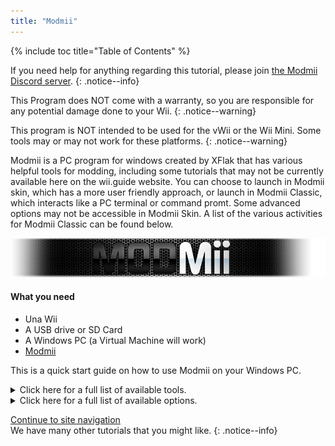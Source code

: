 ```yaml
---
title: "Modmii"
---
```


{% include toc title="Table of Contents" %}

If you need help for anything regarding this tutorial, please join [the Modmii Discord server](https://discord.gg/cMnBRACQwQ).
{: .notice--info}

This Program does NOT come with a warranty, so you are responsible for any potential damage done to your Wii.
{: .notice--warning}

This program is NOT intended to be used for the vWii or the Wii Mini. Some tools may or may not work for these platforms.
{: .notice--warning}


Modmii is a PC program for windows created by XFlak that has various helpful tools for modding, including some tutorials that may not be currently available here on the wii.guide website. You can choose to launch in Modmii skin, which has a more user friendly approach, or launch in Modmii Classic, which interacts like a PC terminal or command promt. Some advanced options may not be accessible in Modmii Skin. A list of the various activities for Modmii Classic can be found below.


![Modmii](/images/Modmii/modmii.png)

#### What you need

* Una Wii
* A USB drive or SD Card
* A Windows PC (a Virtual Machine will work)
* [Modmii](https://modmii.github.io/)

 This is a quick start guide on how to use Modmii on your Windows PC.


<details id="Modmii-Tools" class="notice--info" markdown="1">
<summary><a>Click here for a full list of available tools.</a></summary>

| Tool                                                                        | Descrizione                                                                                                                                                                                                                               |
| --------------------------------------------------------------------------- | ----------------------------------------------------------------------------------------------------------------------------------------------------------------------------------------------------------------------------------------- |
| W = ModMii Wizard <-- Start Here to Mod Your Wii!                           | This option can be used to mod your wii for the first time or re-mod a wii that has been previously modded.                                                                                                                               |
| SU = SysCheck Updater Wizard (update only your outdated softmods)           | This option is useful for people who have old modifications installed to their wii such as DarkCorp/Ciosspaghetti that can potetially cause problems for the latest homebrew custom firmware.                                             |
| U = USB-Loader Setup Wizard                                                 | This option will help you properly set up your usbloader to be able to load your disk backups from an SD or USB hard drive.                                                                                                               |
| H = HackMii Solutions Wizard (Upside-Down HBC\No Vulnerable IOS Fix)       | This option is useful for people who are having trouble getting the hackmii instalelr to work, or if they just simply have an upside down homebrew channel, or if DarkCorp/Ciosspaghetti was installed and there was no homebrew channel. |
| AW = Abstinence Wizard (Non-permanent Wii Hacks)                            | This option is useful for people who dont want to make any permanent modifications to their Wii but still want to have some of the benefits that homebrew can offer.                                                                      |
| RC = Region Change Wizard                                                   | This option can be used to change the region of your Wii without bricking it (this is the best region changer tutorial available on the internet!).                                                                                       |
| S = SNEEK Installation, EmuNAND Builder\Modifier, Game Bulk Extractor      | This option will help you properly set up an EmuNAND (aka neek2o) onto your SD or USB. benefits for emunand inclue extra storage space for save games or channels. and the benefit of not making any permanent modifications to your Wii. |
| F = open a File or Folder with ModMii for many more functions!              | This option is an advanced tool especially helpful for developers.                                                                                                                                                                        |
| 1 = Download Page 1 (System Menus, IOSs, MIOSs, Channels, etc.)             | This option opens the first download page that includes most of the key parts for the system menu (downloaded from NUS).                                                                                                                  |
| 2 = Download Page 2 (Apps, USB-Loader Files, CheatCodes, etc.)              | This option opens the second download page that includes exploits and useful apps for your Wii including some PC programs.                                                                                                                |
| 3 = Download Page 3 (System Menu Themes)                                    | This option opens the third download page that includes some system menu themes and items required to install system menu themes (base apps are downloaded from NUS).                                                                     |
| 4 = Download Page 4 (cIOSs and cMIOSs)                                      | This option opens the third download page that includes cIOSes and cMIOSes for use in usbloaders. It is recommended to just install the recommended cioses unless you plan to do some testing.                                            |
| A = Advanced Downloads and Forwarder DOL\ISO Builder                       | This option is an advanced tool used to better customize downloads or allow you to build a dol executable useful for fowarders (channels on the system menu to access Wii applications).                                                  |
| L = Load Download Queue                                                     | This option will download all of the required titles need for the Wii system menu (titles are downloaded from NUS)                                                                                                                        |
| C = Build Config Files for Bootmii, Wad Manager or Multi-Mod Manager        | This option will help you build configuration files required for certian applications.                                                                                                                                                    |
| FC = File Cleanup & App Updater: Update Apps and\or remove un-needed files | This option is useful for people who want to clean out their SD or USB of apps deemed outdated, useless, or otherwise depreciated.                                                                                                        |
| M = ModMii Skin Mode: use your mouse instead of your keyboard!              | This option will launch Modmii skin mode. Some advanced options may not be available in this view.                                                                                                                                        |

</details>

<details id="Modmii-Options" class="notice--info" markdown="1">
<summary><a>Click here for a full list of available options.</a></summary>

| Option                                                           | Descrizione                                                                                                   |
| ---------------------------------------------------------------- | ------------------------------------------------------------------------------------------------------------- |
| D = Change Drive letter:                                         | Changes where your SD files are saved to.                                                                     |
| DU = Change Drive letter for USB:                                | Changes where your USB files are saved to.                                                                    |
| d2x = change d2x cIOS version built:                             | Changes the cios version Modmii downloads.                                                                    |
| H = Hermes cIOSs (202 & 222-224) will also be recommended        | Enables Hermes IOS to be recommended and downloaded in the syscheck updater (will be stubbed if disabled).    |
| CM = cMIOS included in recommended cIOSs                         | Enables cMIOS to be recommended and downloaded in the syscheck updater (will install stock MIOS if disabled). |
| E = Extra Brick Protection in ModMii Wizard Guides               | Enables Modmiis Extra Brick Protection IOSes to be recommended and used in the syscheck updater tool.         |
| U = Update IOSs. Wizard/SysCheck-Updater to update Active IOSs   | Updates Existing IOSes to the latest version available on NUS.                                                |
| AU = Auto-Updating downloads will skip update check if cached    | Will skip downloading the files if already in the queue.                                                      |
| FWD = Install USB-Loader Forwarder in ModMii Wizard Guides       | Will include the USB loader forwarder wad file in the USB loader wizard guides.                               |
| PC = PC Programs Save Location                                   | Changes the save location for the downloadable PC programs.                                                   |
| RS = Root Save: Save IOSs\MIOSs to Root instead of WAD Folder   | Saves IOSs\MIOSs to Root instead of WAD Folder.                                                              |
| 1 = Do not Keep 00000001 or NUS Folders for IOSs\MIOSs\SMs etc | Deletes the folder used for compiling the wad file and just gives you the wad file.                           |
| n2o = neek2o - build mod of s\uneek instead of original         | Uses a better modified version of neek2o in the EmuNAND builder.                                              |
| SSD = SNEEK and SNEEK+DI SD Access                               | Allows for SNEEK and SNEEK+DI access on the SD card.                                                          |
| F = Font.bin Colour for SNEEK/UNEEK                              | Changes the font color for neek2o.                                                                            |
| SV = SNEEK Verbose Output                                        | Displays extra information regarding EmuNAND.                                                                 |
| V = Verbose for ModMii Skin & nandBinCheck                       | Displays another window with extra information regarding a nand check.                                        |
| SO = Play sound at Finish                                        | Plays a fun jingle after a successful download.                                                               |
| A = Auto-Update ModMii at program start                          | Will automatically check for updates when Modmii is launched.                                                 |
| N = Check for New versions of ModMii right now                   | Will check online for a Modmii update.                                                                        |

</details>

[Continue to site navigation](site-navigation)<br> We have many other tutorials that you might like.
{: .notice--info}
